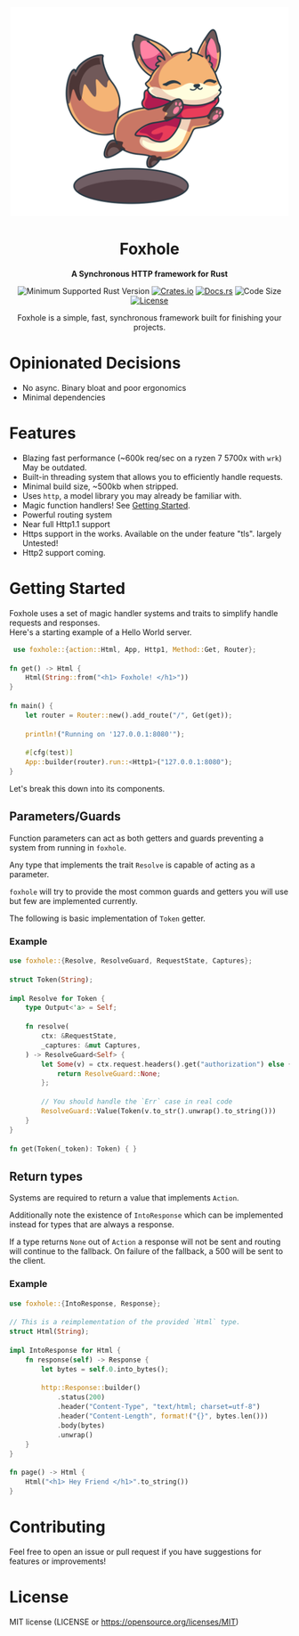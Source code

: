 <div align="center">
  <img width=500 src="https://github.com/Kay-Conte/foxhole-rs/blob/main/fox_hole_logo.png">
  <h1></img>Foxhole</h1>
  <p>
    <strong>A Synchronous HTTP framework for Rust</strong>
  </p>
  <p>

![Minimum Supported Rust Version](https://img.shields.io/badge/rustc-1.65+-ab6000.svg)
[![Crates.io](https://img.shields.io/crates/v/foxhole.svg)](https://crates.io/crates/foxhole)
[![Docs.rs](https://docs.rs/foxhole/badge.svg)](https://docs.rs/foxhole)
![Code Size](https://img.shields.io/github/languages/code-size/Kay-Conte/foxhole-rs)
[![License](https://img.shields.io/crates/l/foxhole.svg)](https://opensource.org/licenses/MIT)

  </p>

  Foxhole is a simple, fast, synchronous framework built for finishing your projects.
</div>
 
 
# Opinionated Decisions
- No async. Binary bloat and poor ergonomics
- Minimal dependencies

# Features
- Blazing fast performance (~600k req/sec on a ryzen 7 5700x with `wrk`) May be outdated.
- Built-in threading system that allows you to efficiently handle requests.
- Minimal build size, ~500kb when stripped.
- Uses `http`, a model library you may already be familiar with.
- Magic function handlers! See [Getting Started](#getting-started).
- Powerful routing system
- Near full Http1.1 support
- Https support in the works. Available on the under feature "tls". largely Untested!
- Http2 support coming.

# Getting Started
Foxhole uses a set of magic handler systems and traits to simplify handle requests and responses.   
Here's a starting example of a Hello World server.
```rust
 use foxhole::{action::Html, App, Http1, Method::Get, Router};

fn get() -> Html {
    Html(String::from("<h1> Foxhole! </h1>"))
}

fn main() {
    let router = Router::new().add_route("/", Get(get));

    println!("Running on '127.0.0.1:8080'");

    #[cfg(test)]
    App::builder(router).run::<Http1>("127.0.0.1:8080");
}
```

Let's break this down into its components.

## Parameters/Guards

Function parameters can act as both getters and guards preventing a system from running in `foxhole`. 

Any type that implements the trait `Resolve` is capable of acting as a parameter.

`foxhole` will try to provide the most common guards and getters you will use but few are implemented currently.

The following is basic implementation of `Token` getter.

### Example
```rust
use foxhole::{Resolve, ResolveGuard, RequestState, Captures};

struct Token(String);

impl Resolve for Token {
    type Output<'a> = Self;

    fn resolve(
        ctx: &RequestState,
        _captures: &mut Captures,
    ) -> ResolveGuard<Self> {
        let Some(v) = ctx.request.headers().get("authorization") else {
            return ResolveGuard::None;
        };

        // You should handle the `Err` case in real code
        ResolveGuard::Value(Token(v.to_str().unwrap().to_string()))
    }
}

fn get(Token(_token): Token) { }
```

## Return types

Systems are required to return a value that implements `Action`. 

Additionally note the existence of `IntoResponse` which can be implemented instead for types that are always a response.

If a type returns `None` out of `Action` a response will not be sent and routing will continue to the fallback. On failure of the fallback, a 500 will be sent to the client.

### Example
```rust
use foxhole::{IntoResponse, Response};

// This is a reimplementation of the provided `Html` type.
struct Html(String);

impl IntoResponse for Html {
    fn response(self) -> Response {
        let bytes = self.0.into_bytes();

        http::Response::builder()
            .status(200)
            .header("Content-Type", "text/html; charset=utf-8")
            .header("Content-Length", format!("{}", bytes.len()))
            .body(bytes)
            .unwrap()
    }
}

fn page() -> Html {
    Html("<h1> Hey Friend </h1>".to_string())
}
```
 
# Contributing
Feel free to open an issue or pull request if you have suggestions for features or improvements!
 
# License
MIT license (LICENSE or https://opensource.org/licenses/MIT)

